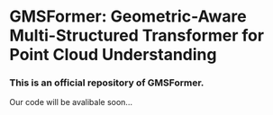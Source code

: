 # GMSFormer: Geometric-Aware Multi-Structured Transformer for Point Cloud Understanding
### This is an official repository of GMSFormer.
Our code will be avalibale soon...
